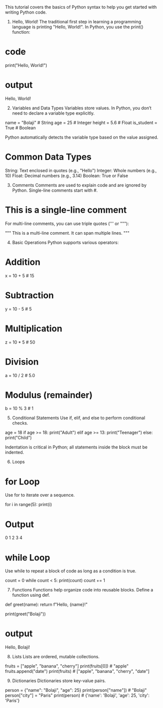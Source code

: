 This tutorial covers the basics of Python syntax to help you get started with writing Python code.


1. Hello, World!
The traditional first step in learning a programming language is printing "Hello, World!". In Python, you use the print() function:

# code
print("Hello, World!")
# output
Hello, World!


2. Variables and Data Types
Variables store values. In Python, you don’t need to declare a variable type explicitly.

name = "Bolaji"     # String
age = 25           # Integer
height = 5.6       # Float
is_student = True  # Boolean


Python automatically detects the variable type based on the value assigned.

# Common Data Types
String: Text enclosed in quotes (e.g., "Hello")
Integer: Whole numbers (e.g., 10)
Float: Decimal numbers (e.g., 3.14)
Boolean: True or False

3. Comments
Comments are used to explain code and are ignored by Python. Single-line comments start with #.

# This is a single-line comment

For multi-line comments, you can use triple quotes (''' or """):

"""
This is a multi-line comment.
It can span multiple lines.
"""


4. Basic Operations
Python supports various operators:

# Addition
x = 10 + 5       # 15

# Subtraction
y = 10 - 5       # 5

# Multiplication
z = 10 * 5       # 50

# Division
a = 10 / 2       # 5.0

# Modulus (remainder)
b = 10 % 3       # 1


5. Conditional Statements
Use if, elif, and else to perform conditional checks.

age = 18
if age >= 18:
    print("Adult")
elif age >= 13:
    print("Teenager")
else:
    print("Child")


Indentation is critical in Python; all statements inside the block must be indented.


6. Loops

# for Loop
Use for to iterate over a sequence.

for i in range(5):
    print(i)


# Output
0
1
2
3
4


# while Loop
Use while to repeat a block of code as long as a condition is true.

count = 0
while count < 5:
    print(count)
    count += 1


7. Functions
Functions help organize code into reusable blocks. Define a function using def.

def greet(name):
    return f"Hello, {name}!"

print(greet("Bolaji"))


# output
Hello, Bolaji!


8. Lists
Lists are ordered, mutable collections.

fruits = ["apple", "banana", "cherry"]
print(fruits[0])     # "apple"
fruits.append("date")
print(fruits)        # ["apple", "banana", "cherry", "date"]



9. Dictionaries
Dictionaries store key-value pairs.

person = {"name": "Bolaji", "age": 25}
print(person["name"])    # "Bolaji"
person["city"] = "Paris"
print(person)            # {'name': 'Bolaji', 'age': 25, 'city': 'Paris'}

